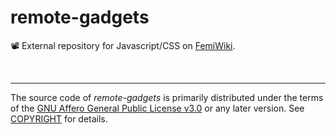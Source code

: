 # remote-gadgets

📽️ External repository for Javascript/CSS on [FemiWiki].

&nbsp;

---

The source code of _remote-gadgets_ is primarily distributed under the terms of
the [GNU Affero General Public License v3.0] or any later version. See
[COPYRIGHT] for details.

[femiwiki]: https://femiwiki.com
[gnu affero general public license v3.0]: LICENSE
[copyright]: COPYRIGHT
